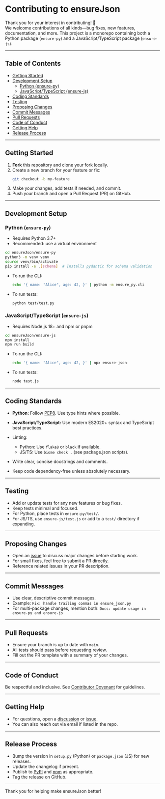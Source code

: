 # Contributing to ensureJson

Thank you for your interest in contributing! 🎉  
We welcome contributions of all kinds—bug fixes, new features, documentation, and more. This project is a monorepo containing both a Python package (`ensure-py`) and a JavaScript/TypeScript package (`ensure-js`).

---

## Table of Contents

- [Getting Started](#getting-started)
- [Development Setup](#development-setup)
  - [Python (ensure-py)](#python-ensure-py)
  - [JavaScript/TypeScript (ensure-js)](#javascripttypescript-ensure-js)
- [Coding Standards](#coding-standards)
- [Testing](#testing)
- [Proposing Changes](#proposing-changes)
- [Commit Messages](#commit-messages)
- [Pull Requests](#pull-requests)
- [Code of Conduct](#code-of-conduct)
- [Getting Help](#getting-help)
- [Release Process](#release-process)

---

## Getting Started

1. **Fork** this repository and clone your fork locally.
2. Create a new branch for your feature or fix:
   ```bash
   git checkout -b my-feature
   ```
3. Make your changes, add tests if needed, and commit.
4. Push your branch and open a Pull Request (PR) on GitHub.

---

## Development Setup

### Python (`ensure-py`)

- Requires Python 3.7+
- Recommended: use a virtual environment

```bash
cd ensureJson/ensure-py
python3 -m venv venv
source venv/bin/activate
pip install -e .[schema]  # Installs pydantic for schema validation
```

- To run the CLI:
  ```bash
  echo '{ name: "Alice", age: 42, }' | python -m ensure_py.cli
  ```

- To run tests:
  ```bash
  python test/test.py
  ```

### JavaScript/TypeScript (`ensure-js`)

- Requires Node.js 18+ and npm or pnpm

```bash
cd ensureJson/ensure-js
npm install
npm run build
```

- To run the CLI:
  ```bash
  echo '{ name: "Alice", age: 42, }' | npx ensure-json
  ```

- To run tests:
  ```bash
  node test.js
  ```

---

## Coding Standards

- **Python:** Follow [PEP8](https://peps.python.org/pep-0008/). Use type hints where possible.
- **JavaScript/TypeScript:** Use modern ES2020+ syntax and TypeScript best practices.
- Linting:
  - Python: Use `flake8` or `black` if available.
  - JS/TS: Use `biome check .` (see package.json scripts).

- Write clear, concise docstrings and comments.
- Keep code dependency-free unless absolutely necessary.

---

## Testing

- Add or update tests for any new features or bug fixes.
- Keep tests minimal and focused.
- For Python, place tests in `ensure-py/test/`.
- For JS/TS, use `ensure-js/test.js` or add to a `test/` directory if expanding.

---

## Proposing Changes

- Open an [issue](https://github.com/your-repo/issues) to discuss major changes before starting work.
- For small fixes, feel free to submit a PR directly.
- Reference related issues in your PR description.

---

## Commit Messages

- Use clear, descriptive commit messages.
- Example: `Fix: handle trailing commas in ensure_json.py`
- For multi-package changes, mention both: `Docs: update usage in ensure-py and ensure-js`

---

## Pull Requests

- Ensure your branch is up to date with `main`.
- All tests should pass before requesting review.
- Fill out the PR template with a summary of your changes.

---

## Code of Conduct

Be respectful and inclusive. See [Contributor Covenant](https://www.contributor-covenant.org/) for guidelines.

---

## Getting Help

- For questions, open a [discussion](https://github.com/your-repo/discussions) or [issue](https://github.com/your-repo/issues).
- You can also reach out via email if listed in the repo.

---

## Release Process

- Bump the version in `setup.py` (Python) or `package.json` (JS) for new releases.
- Update the changelog if present.
- Publish to [PyPI](https://pypi.org/project/ensure-py/) and [npm](https://www.npmjs.com/package/ensure-json) as appropriate.
- Tag the release on GitHub.

---

Thank you for helping make ensureJson better!
